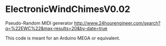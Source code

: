 # ElectronicWindChimesV0.02
Pseudo-Random MIDI generator
http://www.24hourengineer.com/search?q=%22EWC%22&max-results=20&by-date=true

This code is meant for an Arduino MEGA or equivalent.
